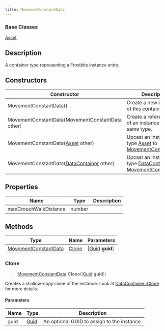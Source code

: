 ```yaml
---
title: MovementConstantData
---
```

### Base Classes

[Asset](Asset)

## Description

A container type representing a Frostbite instance entry.

## Constructors

| Constructor                                                                     | Description                                                                                                                     |
| ------------------------------------------------------------------------------- | ------------------------------------------------------------------------------------------------------------------------------- |
| MovementConstantData()                                                          | Create a new instance of this container type.                                                                                   |
| MovementConstantData(MovementConstantData other)                                | Create a reference copy of an instance of the same type.                                                                        |
| MovementConstantData([Asset](Asset) other)                                      | Upcast an instance of type [Asset](Asset) to [MovementConstantData](MovementConstantData).                                      |
| MovementConstantData([DataContainer](/vext/ref/shared/class/datacontainer) other) | Upcast an instance of type [DataContainer](/vext/ref/shared/class/datacontainer) to [MovementConstantData](MovementConstantData). |

## Properties

| Name                  | Type   | Description |
| --------------------- | ------ | ----------- |
| maxCrouchWalkDistance | number |             |

## Methods

| Type                                         | Name            | Parameters                                     |
| -------------------------------------------- | --------------- | ---------------------------------------------- |
| [MovementConstantData](MovementConstantData) | [Clone](#clone) | \[[Guid](/vext/ref/shared/class/guid) **guid**\] |

### Clone

> [MovementConstantData](MovementConstantData) **Clone**(\[[Guid](/vext/ref/shared/class/guid) **guid**\])

Creates a shallow-copy clone of the instance. Look at [DataContainer::Clone](/vext/ref/shared/class/datacontainer#clone) for more details.

#### Parameters

| Name | Type         | Description                                 |
| ---- | ------------ | ------------------------------------------- |
| guid | [Guid](Guid) | An optional GUID to assign to the instance. |
